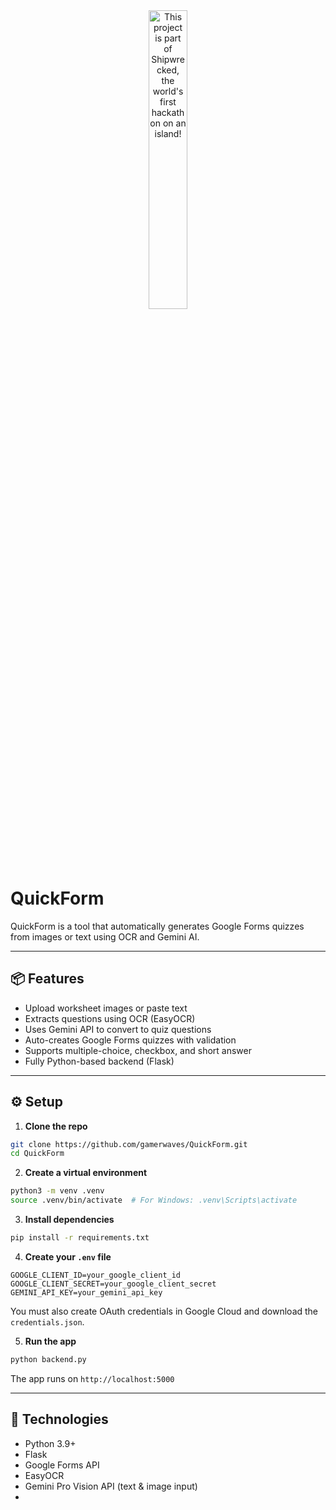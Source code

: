<div align="center">
  <a href="https://shipwrecked.hackclub.com/?t=ghrm" target="_blank">
    <img src="https://hc-cdn.hel1.your-objectstorage.com/s/v3/739361f1d440b17fc9e2f74e49fc185d86cbec14_badge.png" 
         alt="This project is part of Shipwrecked, the world's first hackathon on an island!" 
         style="width: 35%;">
  </a>
</div>

# QuickForm

QuickForm is a tool that automatically generates Google Forms quizzes from images or text using OCR and Gemini AI.

---

## 📦 Features

- Upload worksheet images or paste text
- Extracts questions using OCR (EasyOCR)
- Uses Gemini API to convert to quiz questions
- Auto-creates Google Forms quizzes with validation
- Supports multiple-choice, checkbox, and short answer
- Fully Python-based backend (Flask)

---

## ⚙️ Setup

1. **Clone the repo**

```bash
git clone https://github.com/gamerwaves/QuickForm.git
cd QuickForm
```

2. **Create a virtual environment**

```bash
python3 -m venv .venv
source .venv/bin/activate  # For Windows: .venv\Scripts\activate
```

3. **Install dependencies**

```bash
pip install -r requirements.txt
```

4. **Create your `.env` file**

```
GOOGLE_CLIENT_ID=your_google_client_id
GOOGLE_CLIENT_SECRET=your_google_client_secret
GEMINI_API_KEY=your_gemini_api_key
```
You must also create OAuth credentials in Google Cloud and download the `credentials.json`.

5. **Run the app**

```bash
python backend.py
```

The app runs on `http://localhost:5000`

---

## 🧠 Technologies

- Python 3.9+
- Flask
- Google Forms API
- EasyOCR
- Gemini Pro Vision API (text & image input)
- 
